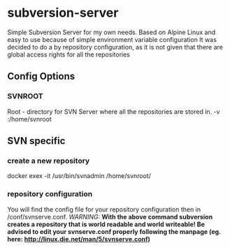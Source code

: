 # subversion-server

Simple Subversion Server for my own needs. Based on Alpine Linux and easy to use because of simple environment variable configuration
It was decided to do a by repository configuration, as it is not given that there are global access rights for all the repositories


## Config Options
### SVNROOT
Root - directory for SVN Server where all the repositories are stored in.
-v <your-svn-root>:/home/svnroot

## SVN specific
### create a new repository
docker exex -it <your-docker-container-name> /usr/bin/svnadmin /home/svnroot/<your-new-repo-name>
### repository configuration
You will find the config file for your repository configuration then in <your-svn-root>/conf/svnserve.conf.
_WARNING:_
__With the above command subversion creates a repository that is world readable and world writeable! Be advised to edit your svnserve.conf properly following the manpage (eg. here: http://linux.die.net/man/5/svnserve.conf)__
